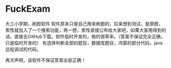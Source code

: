 # FuckExam
大三小学期，刷题软件
软件原本只是自己用来刷题的，后来想到测试，是原题，索性就加入了一个搜索功能，再一想，索性直接公布给大家吧，如果大家用得到的话，直接去GitHub下载。软件临时开发的，做的很草率。（答案不保证完全正确，只是临时开发的）
有选择判断全部的题目，数据库题目，鸿蒙的部分代码，java远程调试的代码。

再次声明，该软件不保证答案全部正确！
